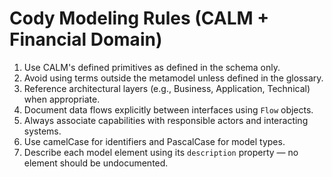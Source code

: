 # Cody Modeling Rules (CALM + Financial Domain)

1. Use CALM's defined primitives as defined in the schema only.
2. Avoid using terms outside the metamodel unless defined in the glossary.
3. Reference architectural layers (e.g., Business, Application, Technical) when appropriate.
4. Document data flows explicitly between interfaces using `Flow` objects.
5. Always associate capabilities with responsible actors and interacting systems.
6. Use camelCase for identifiers and PascalCase for model types.
7. Describe each model element using its `description` property — no element should be undocumented.
